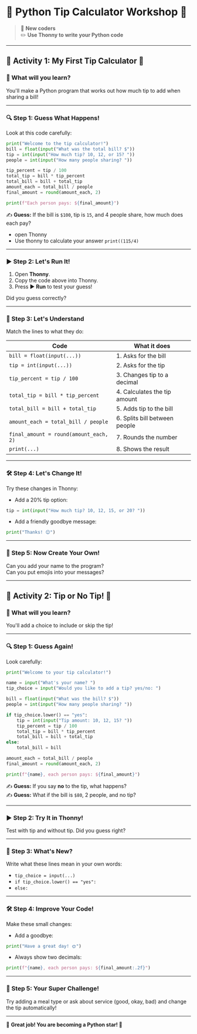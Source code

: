 # 🐍 Python Tip Calculator Workshop 🎉

> 🚀 **New coders**  
> ✏️ **Use Thonny to write your Python code**

---

## 🎈 Activity 1: My First Tip Calculator 🎈

### 🌟 What will you learn?

You'll make a Python program that works out how much tip to add when sharing a bill!


---

### 🔍 Step 1: Guess What Happens!

Look at this code carefully:

```python
print("Welcome to the tip calculator!")
bill = float(input("What was the total bill? $"))
tip = int(input("How much tip? 10, 12, or 15? "))
people = int(input("How many people sharing? "))

tip_percent = tip / 100
total_tip = bill * tip_percent
total_bill = bill + total_tip
amount_each = total_bill / people
final_amount = round(amount_each, 2)

print(f"Each person pays: ${final_amount}")
```

✍️ **Guess:** If the bill is `$100`, tip is `15`, and 4 people share, how much does each pay?
- open Thonny
- Use thonny to calculate your answer ```print((115/4) ```


---

### ▶️ Step 2: Let's Run It!

1. Open **Thonny**.
2. Copy the code above into Thonny.
3. Press ▶️ **Run** to test your guess!

Did you guess correctly?

---

### 🧐 Step 3: Let's Understand

Match the lines to what they do:

| Code | What it does |
|------|--------------|
| `bill = float(input(...))` | 1. Asks for the bill |
| `tip = int(input(...))` | 2. Asks for the tip |
| `tip_percent = tip / 100` | 3. Changes tip to a decimal |
| `total_tip = bill * tip_percent` | 4. Calculates the tip amount |
| `total_bill = bill + total_tip` | 5. Adds tip to the bill |
| `amount_each = total_bill / people` | 6. Splits bill between people |
| `final_amount = round(amount_each, 2)` | 7. Rounds the number |
| `print(...)` | 8. Shows the result |

---

### 🛠️ Step 4: Let's Change It!

Try these changes in Thonny:

- Add a 20% tip option:
```python
tip = int(input("How much tip? 10, 12, 15, or 20? "))
```

- Add a friendly goodbye message:
```python
print("Thanks! 😊")
```

---

### 🎨 Step 5: Now Create Your Own!

Can you add your name to the program?  
Can you put emojis into your messages?

---

## 🚀 Activity 2: Tip or No Tip! 🚀

### 🌟 What will you learn?

You'll add a choice to include or skip the tip!

---

### 🔍 Step 1: Guess Again!

Look carefully:

```python
print("Welcome to your tip calculator!")

name = input("What's your name? ")
tip_choice = input("Would you like to add a tip? yes/no: ")

bill = float(input("What was the bill? $"))
people = int(input("How many people sharing? "))

if tip_choice.lower() == "yes":
    tip = int(input("Tip amount: 10, 12, 15? "))
    tip_percent = tip / 100
    total_tip = bill * tip_percent
    total_bill = bill + total_tip
else:
    total_bill = bill

amount_each = total_bill / people
final_amount = round(amount_each, 2)

print(f"{name}, each person pays: ${final_amount}")
```

✍️ **Guess:** If you say **no** to the tip, what happens?  
✍️ **Guess:** What if the bill is `$80`, 2 people, and no tip?

---

### ▶️ Step 2: Try It in Thonny!

Test with tip and without tip. Did you guess right?

---

### 🧐 Step 3: What's New?

Write what these lines mean in your own words:

- `tip_choice = input(...)`
- `if tip_choice.lower() == "yes":`
- `else:`

---

### 🛠️ Step 4: Improve Your Code!

Make these small changes:

- Add a goodbye:
```python
print("Have a great day! 🌞")
```

- Always show two decimals:
```python
print(f"{name}, each person pays: ${final_amount:.2f}")
```

---

### 🎨 Step 5: Your Super Challenge!

Try adding a meal type or ask about service (good, okay, bad) and change the tip automatically!

---

🌟 **Great job! You are becoming a Python star! 🌟**
